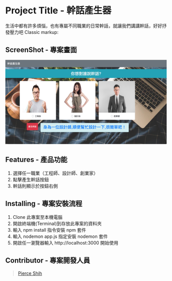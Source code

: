 # Project Title - 幹話產生器

生活中都有許多煩惱，也有專屬不同職業的日常幹話，就讓我們講講幹話，好好抒發壓力吧 Classic markup:

## ScreenShot - 專案畫面
![image](https://github.com/pierceshih15/trashTalk_generator/blob/master/public/img/homePage.jpg)

## Features - 產品功能 

1. 選擇任一職業（工程師、設計師、創業家）
2. 點擊產生幹話按鈕
3. 幹話則顯示於按鈕右側

## Installing - 專案安裝流程 

1. Clone 此專案至本機電腦
2. 開啟終端機(Terminal)到存放此專案的資料夾
3. 輸入 npm install 指令安裝 npm 套件 
4. 輸入 nodemon app.js 指定安裝 nodemon 套件
5. 開啟任一瀏覽器輸入 http://localhost:3000 開始使用

## Contributor - 專案開發人員

> [Pierce Shih](https://github.com/pierceshih15)


